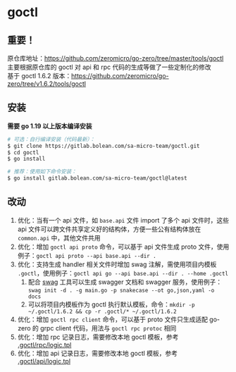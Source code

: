 # goctl

## 重要！

原仓库地址：https://github.com/zeromicro/go-zero/tree/master/tools/goctl  
主要根据原仓库的 goctl 对 api 和 rpc 代码的生成等做了一些定制化的修改  
基于 goctl 1.6.2 版本：https://github.com/zeromicro/go-zero/tree/v1.6.2/tools/goctl  

## 安装

**需要 go 1.19 以上版本编译安装**

```bash
# 可选：自行编译安装（代码最新）：
$ git clone https://gitlab.bolean.com/sa-micro-team/goctl.git
$ cd goctl
$ go install

# 推荐：使用如下命令安装：
$ go install gitlab.bolean.com/sa-micro-team/goctl@latest
```

## 改动

1. 优化：当有一个 api 文件，如 `base.api` 文件 import 了多个 api 文件时，这些 api 文件可以跨文件共享定义好的结构体，方便一些公有结构体放在 `common.api` 中，其他文件共用
2. 优化：增加 `goctl api proto` 命令，可以基于 api 文件生成 proto 文件，使用例子：`goctl api proto --api base.api --dir .`
3. 优化：支持生成 handler 相关文件时增加 swag 注解，需使用项目内模板 `.goctl`，使用例子：`goctl api go --api base.api --dir . --home .goctl`
   1. 配合 [swag](https://github.com/swaggo/swag) 工具可以生成 swagger 文档和 swagger 服务，使用例子：`swag init -d . -g main.go -p snakecase --ot go,json,yaml -o docs`
   2. 可以将项目内模板作为 goctl 执行默认模板，命令：`mkdir -p ~/.goctl/1.6.2 && cp -r .goctl/* ~/.goctl/1.6.2`
4. 优化：增加 `goctl rpc client` 命令，可以基于 proto 文件只生成适配 go-zero 的 grpc client 代码，用法与 `goctl rpc protoc` 相同
5. 优化：增加 rpc 记录日志，需要修改本地 goctl 模板，参考 [.goctl/rpc/logic.tpl ](.goctl/rpc/logic.tpl)
6. 优化：增加 api 记录日志，需要修改本地 goctl 模板，参考 [.goctl/api/logic.tpl ](.goctl/api/logic.tpl)
